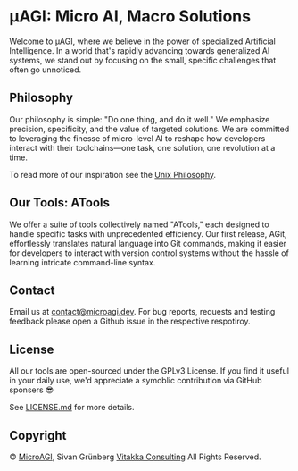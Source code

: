 
# µAGI: Micro AI, Macro Solutions

Welcome to µAGI, where we believe in the power of specialized Artificial Intelligence. In a world that's rapidly advancing towards generalized AI systems, we stand out by focusing on the small, specific challenges that often go unnoticed.

## Philosophy

Our philosophy is simple: "Do one thing, and do it well." We emphasize precision, specificity, and the value of targeted solutions. We are committed to leveraging the finesse of micro-level AI to reshape how developers interact with their toolchains—one task, one solution, one revolution at a time.

To read more of our inspiration see the [Unix Philosophy](https://en.wikipedia.org/wiki/Unix_philosophy).

## Our Tools: ATools

We offer a suite of tools collectively named "ATools," each designed to handle specific tasks with unprecedented efficiency. Our first release, AGit, effortlessly translates natural language into Git commands, making it easier for developers to interact with version control systems without the hassle of learning intricate command-line syntax.

## Contact

Email us at [contact@microagi.dev](mailto:contact@microagi.dev). For bug reports, requests and testing feedback please open a Github issue in the respective respotiroy.

## License

All our tools are open-sourced under the GPLv3 License. If you find it useful in your daily use, we'd appreciate a symoblic contribution via GitHub sponsers 😎

See [LICENSE.md](https://github.com/microagi/.github/blob/main/LICENSE) for more details.

## Copyright

© [MicroAGI](https://microagi.dev), Sivan Grünberg [Vitakka Consulting](https://vitakka.co) All Rights Reserved.

